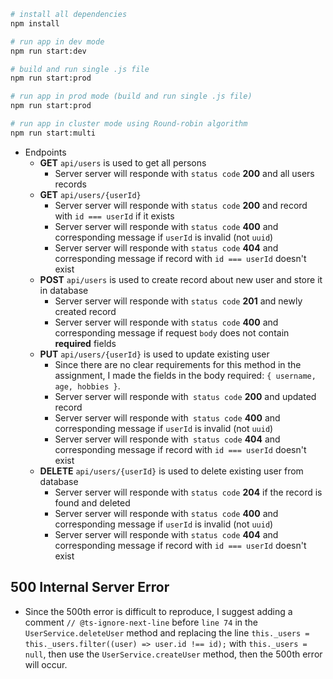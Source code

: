 ```bash
# install all dependencies
npm install
```

```bash
# run app in dev mode
npm run start:dev
```

```bash
# build and run single .js file
npm run start:prod
```

```bash
# run app in prod mode (build and run single .js file)
npm run start:prod
```

```bash
# run app in cluster mode using Round-robin algorithm
npm run start:multi
```

- Endpoints
  - **GET** `api/users` is used to get all persons
    - Server server will responde with `status code` **200** and all users records
  - **GET** `api/users/{userId}`
    - Server server will responde with `status code` **200** and record with `id === userId` if it exists
    - Server server will responde with `status code` **400** and corresponding message if `userId` is invalid (not `uuid`)
    - Server server will responde with `status code` **404** and corresponding message if record with `id === userId` doesn't exist
  - **POST** `api/users` is used to create record about new user and store it in database
    - Server server will responde with `status code` **201** and newly created record
    - Server server will responde with `status code` **400** and corresponding message if request `body` does not contain **required** fields
  - **PUT** `api/users/{userId}` is used to update existing user
    - Since there are no clear requirements for this method in the assignment, I made the fields in the body required: `{ username, age, hobbies }`.
    - Server server will responde with` status code` **200** and updated record
    - Server server will responde with` status code` **400** and corresponding message if `userId` is invalid (not `uuid`)
    - Server server will responde with` status code` **404** and corresponding message if record with `id === userId` doesn't exist
  - **DELETE** `api/users/{userId}` is used to delete existing user from database
    - Server server will responde with `status code` **204** if the record is found and deleted
    - Server server will responde with `status code` **400** and corresponding message if `userId` is invalid (not `uuid`)
    - Server server will responde with `status code` **404** and corresponding message if record with `id === userId` doesn't exist

## 500 Internal Server Error

- Since the 500th error is difficult to reproduce, I suggest adding a comment `// @ts-ignore-next-line` before `line 74` in the `UserService.deleteUser` method and replacing the line `this._users = this._users.filter((user) => user.id !== id);` with `this._users = null`, then use the `UserService.createUser` method, then the 500th error will occur.
